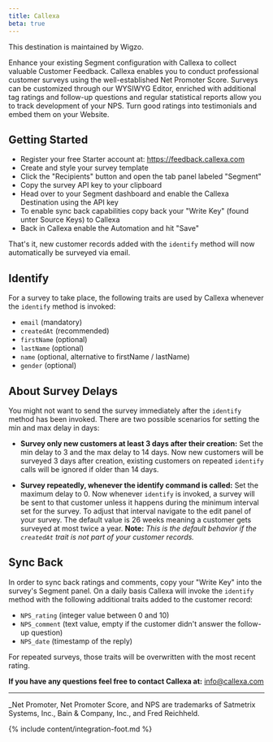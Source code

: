 ```yaml
---
title: Callexa
beta: true
---
```


This destination is maintained by Wigzo.

Enhance your existing Segment configuration with Callexa to collect valuable Customer Feedback. Callexa enables you to conduct professional customer surveys using the well-established Net Promoter Score. Surveys can be customized through our WYSIWYG Editor, enriched with additional tag ratings and follow-up questions and regular statistical reports allow you to track development of your NPS. Turn good ratings into testimonials and embed them on your Website.

## Getting Started

  - Register your free Starter account at: https://feedback.callexa.com
  - Create and style your survey template
  - Click the "Recipients" button and open the tab panel labeled "Segment"
  - Copy the survey API key to your clipboard
  - Head over to your Segment dashboard and enable the Callexa Destination using the API key
  - To enable sync back capabilities copy back your "Write Key" (found unter Source Keys) to Callexa
  - Back in Callexa enable the Automation and hit "Save"

 That's it, new customer records added with the `identify` method will now automatically be surveyed via email.

## Identify

For a survey to take place, the following traits are used by Callexa whenever the `identify` method is invoked:
- `email` (mandatory)
- `createdAt` (recommended)
- `firstName` (optional)
- `lastName` (optional)
- `name` (optional, alternative to firstName / lastName)
- `gender` (optional)

## About Survey Delays

You might not want to send the survey immediately after the `identify` method has been invoked. There are two possible scenarios for setting the min and max delay in days:

- **Survey only new customers at least 3 days after their creation:**
Set the min delay to 3 and the max delay to 14 days. Now new customers will be surveyed 3 days after creation, existing customers on repeated `identify` calls will be ignored if older than 14 days.

- **Survey repeatedly, whenever the identify command is called:**
Set the maximum delay to 0. Now whenever `identify` is invoked, a survey will be sent to that customer unless it happens during the minimum interval set for the survey. To adjust that interval navigate to the edit panel of your survey. The default value is 26 weeks meaning a customer gets surveyed at most twice a year.
__Note:__ _This is the default behavior if the `createdAt` trait is not part of your customer records._

## Sync Back

In order to sync back ratings and comments, copy your "Write Key" into the survey's Segment panel. On a daily basis Callexa will invoke the `identify` method with the following additional traits added to the customer record:

- `NPS_rating` (integer value between 0 and 10)
- `NPS_comment` (text value, empty if the customer didn't answer the follow-up question)
- `NPS_date` (timestamp of the reply)

For repeated surveys, those traits will be overwritten with the most recent rating.

__If you have any questions feel free to contact Callexa at:__ [info@callexa.com](mailto:info@callexa.com?subject=Segment%20Integration)

---
_Net Promoter, Net Promoter Score, and NPS are trademarks of Satmetrix Systems, Inc., Bain & Company, Inc., and Fred Reichheld.

{% include content/integration-foot.md %}
